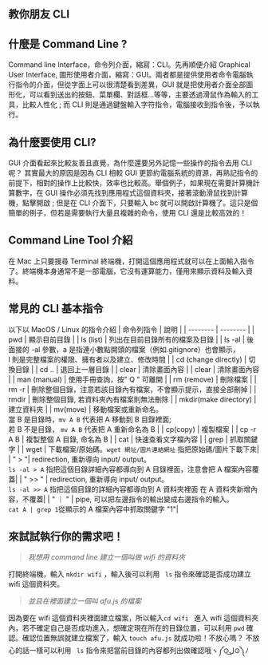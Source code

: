 ## 教你朋友 CLI
## 什麼是 Command Line ?
Command line Interface，命令列介面，縮寫：CLI。先再順便介紹 Graphical User Interface, 圖形使用者介面，縮寫：GUI。兩者都是提供使用者命令電腦執行指令的介面，但從字面上可以很清楚看到差異，GUI 就是把使用者介面全部圖形化，可以看到送出的按鈕、菜單欄、對話框...等等，主要透過滑鼠作為輸入的工具，比較人性化 ; 而 CLI 則是通過鍵盤輸入字符指令，電腦接收到指令後，予以執行。
## 為什麼要使用 CLI?
GUI 介面看起來比較友善且直覺，為什麼還要另外記憶一些操作的指令去用 CLI 呢？ 其實最大的原因是因為 CLI 相較 GUI 更節約電腦系統的資源，再熟記指令的前提下，相對的操作上比較快，效率也比較高。舉個例子，如果現在需要計算機計算數字，在 GUI 操作必須先找到應用程式這個資料夾，接著滾動滑鼠找到計算機，點擊開啟 ; 但是在 CLI 介面下，只要輸入 bc 就可以開啟計算機了。這只是個簡單的例子，但若是需要執行大量且複雜的命令，使用 CLI 還是比較高效的！
## Command Line Tool 介紹
在 Mac 上只要搜尋 Terminal 終端機，打開這個應用程式就可以在上面輸入指令了。終端機本身通常不是一部電腦，它沒有運算能力，僅用來顯示資料及輸入資料。
## 常見的 CLI 基本指令
以下以 MacOS / Linux 的指令介紹
| 命令列指令 |   說明  |
| --------    | -------- |
| pwd   | 	顯示目前目錄  |
| ls (list)  | 列出在目前目錄所有的檔案及目錄 | 
| ls -al      | 後面接的 -al 參數，a 是指連小數點開頭的檔案（例如.gitignore）也會顯示，<br>l 則是完整檔案的權限、擁有者以及建立、修改時間 | 
| cd (change directly)          | 切換目錄 | 
| cd ..          | 退回上一層目錄 | 
| clear          | 清除畫面內容 | 
| clear          | 清除畫面內容 | 
| man (manual)    | 使用手冊查詢，按" Q " 可離開  | 
| rm (remove)     | 刪除檔案  | 
| rm -r    | 刪除整個目錄，注意若該目錄內有檔案，不會顯示提示，直接全部刪掉  | 
| rmdir    | 刪除整個目錄, 若資料夾內有檔案則無法刪除  | 
| mkdir(make directory)    | 建立資料夾  | 
| mv(move)    | 移動檔案或重新命名。<br>當 B 是目錄時，`mv A B` 代表把 A 移動到 B 目錄裡面; <br>若 B 不是目錄， `mv A B` 代表把 A 重新命名為 B  | 
| cp(copy)          | 複製檔案 |
| cp -r A B          | 複製整個 A 目錄, 命名為 B |
| cat          | 快速查看文字檔內容 |
| grep         | 抓取關鍵字 |
| wget         | 下載檔案/原始碼。`wget 網址/圖片連結網址` 指把原始碼/圖片下載下來|
| " > "| redirection, 重新導向 input/ output。<br>`ls -al > A` 指把這個目錄詳細內容都導向到 A 目錄裡面，注意會把 A 檔案內容覆蓋|
| " >> "        | redirection, 重新導向 input/ output。<br>`ls -al >> A` 指把這個目錄的詳細內容都導向到 A 資料夾裡面 在 A 資料夾新增內容，不覆蓋|
| " ｜ "  | pipe, 可以把左邊指令的輸出變成右邊指令的輸入。<br>`cat A | grep 1`從顯示的 A 檔案內容中抓取關鍵字 "1"|

## 來試試執行你的需求吧！

> *我想用 command line 建立一個叫做 wifi 的資料夾*

打開終端機，輸入 `mkdir wifi` ，輸入後可以利用 ` ls` 指令來確認是否成功建立 wifi 這個資料夾。


> *並且在裡面建立一個叫 afu.js 的檔案*
> 
因為要在 wifi 這個資料夾裡面建立檔案，所以輸入`cd wifi ` 進入 wifi 這個資料夾內，若不確定自己是否成功進入，想確定現在所在的目錄位置，可以利用 `pwd`  確認。確認位置無誤就建立檔案了，輸入 `touch afu.js` 就成功啦！不放心嗎？ 不放心的話一樣可以利用 ` ls` 指令來把當前目錄的內容都列出做確認哦ヽ༼⊙ل͜⊙༽ﾉ
